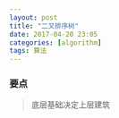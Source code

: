 ```yaml
---
layout: post
title: "二叉排序树"
date: 2017-04-20 23:05
categories: [algorithm]
tags: 算法
---
```


### 要点
> 底层基础决定上层建筑
&emsp;&emsp;